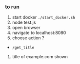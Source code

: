 ### to run

1. start docker
  `./start_docker.sh`
1. node test.js
1. open browser
1. navigate to localhost:8080
1. choose action ?
  - `/get_title`
1. title of example.com shown
